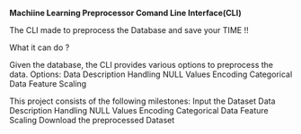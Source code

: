 **Machiine Learning Preprocessor Comand Line Interface(CLI)**

The CLI made to preprocess the Database and save your TIME !!

What it can do ?

Given the database, the CLI provides various options to preprocess the data.
Options:
    Data Description
    Handling NULL Values
    Encoding Categorical Data
    Feature Scaling



This project consists of the following milestones:
    Input the Dataset
    Data Description
    Handling NULL Values
    Encoding Categorical Data
    Feature Scaling
    Download the preprocessed Dataset
